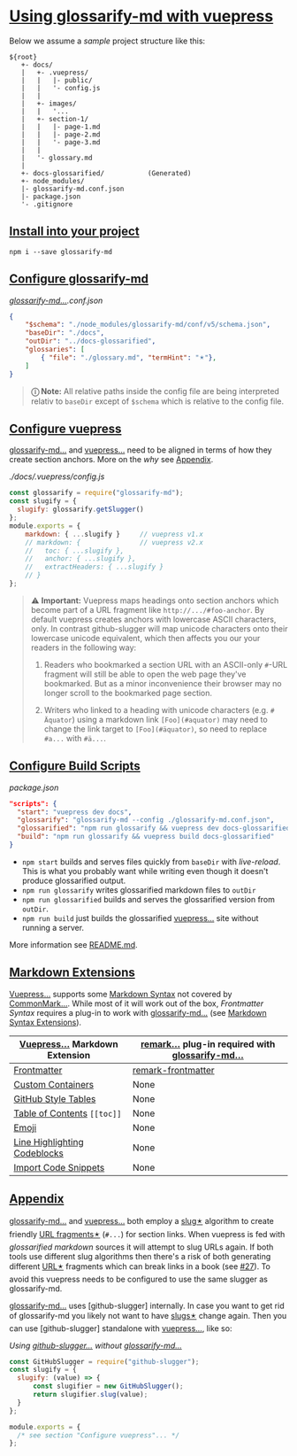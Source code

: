 # [Using glossarify-md with vuepress](#using-glossarify-md-with-vuepress)

Below we assume a *sample* project structure like this:

[doc-syntax-extensions]: ./markdown-syntax-extensions.md

    ${root}
       +- docs/
       |   +- .vuepress/
       |   |   |- public/
       |   |   '- config.js
       |   |
       |   +- images/
       |   |   '...
       |   +- section-1/
       |   |   |- page-1.md
       |   |   |- page-2.md
       |   |   '- page-3.md
       |   |
       |   '- glossary.md
       |
       +- docs-glossarified/           (Generated)
       +- node_modules/
       |- glossarify-md.conf.json
       |- package.json
       '- .gitignore

## [Install into your project](#install-into-your-project)

    npm i --save glossarify-md

## [Configure glossarify-md](#configure-glossarify-md)

*[glossarify-md…][1].conf.json*

```json
{
    "$schema": "./node_modules/glossarify-md/conf/v5/schema.json",
    "baseDir": "./docs",
    "outDir": "../docs-glossarified",
    "glossaries": [
        { "file": "./glossary.md", "termHint": "🟉"},
    ]
}
```

> **ⓘ Note:** All relative paths inside the config file are being interpreted relativ to `baseDir` except of `$schema` which is relative to the config file.

## [Configure vuepress](#configure-vuepress)

[glossarify-md…][1] and [vuepress…][2] need to be aligned in terms of how they create section anchors. More on the *why* see [Appendix][3].

<em>./docs/.vuepress/config.js</em>

```js
const glossarify = require("glossarify-md");
const slugify = {
  slugify: glossarify.getSlugger()
};
module.exports = {
    markdown: { ...slugify }     // vuepress v1.x
    // markdown: {               // vuepress v2.x
    //   toc: { ...slugify },
    //   anchor: { ...slugify },
    //   extractHeaders: { ...slugify }
    // }
};
```

> ⚠ **Important:** Vuepress maps headings onto section anchors which become part of a URL fragment like `http://.../#foo-anchor`. By default vuepress creates anchors with lowercase ASCII characters, only. In contrast github-slugger will map unicode characters onto their lowercase unicode equivalent, which then affects you our your readers in the following way:
>
> 1.  Readers who bookmarked a section URL with an ASCII-only `#`-URL fragment will still be able to open the web page they've bookmarked. But as a minor inconvenience their browser may no longer scroll to the bookmarked page section.
>
> 2.  Writers who linked to a heading with unicode characters (e.g. `# Äquator`) using a markdown link `[Foo](#aquator)` may need to change the link target to `[Foo](#äquator)`, so need to replace `#a...` with `#ä...`.

## [Configure Build Scripts](#configure-build-scripts)

*package.json*

```json
"scripts": {
  "start": "vuepress dev docs",
  "glossarify": "glossarify-md --config ./glossarify-md.conf.json",
  "glossarified": "npm run glossarify && vuepress dev docs-glossarified",
  "build": "npm run glossarify && vuepress build docs-glossarified"
}
```

*   `npm start` builds and serves files quickly from `baseDir` with *live-reload*. This is what you probably want while writing even though it doesn't produce glossarified output.
*   `npm run glossarify` writes glossarified markdown files to `outDir`
*   `npm run glossarified` builds and serves the glossarified version from `outDir`.
*   `npm run build` just builds the glossarified [vuepress…][2] site without running a server.

More information see [README.md][4].

## [Markdown Extensions](#markdown-extensions)

[Vuepress…][2] supports some [Markdown Syntax][5] not covered by [CommonMark…][6]. While most of it will work out of the box, *Frontmatter Syntax* requires a plug-in to work with [glossarify-md…][1] (see [Markdown Syntax Extensions][doc-syntax-extensions]).

| [Vuepress…][2] Markdown Extension     | [remark…][7] plug-in required with [glossarify-md…][1] |
| ------------------------------------- | ------------------------------------------------------ |
| [Frontmatter][vp-frontmatter]         | [remark-frontmatter][8]                                |
| [Custom Containers][vp-cc]            | None                                                   |
| [GitHub Style Tables][vp-gh-tables]   | None                                                   |
| [Table of Contents][vp-toc] `[[toc]]` | None                                                   |
| [Emoji][vp-emoji]                     | None                                                   |
| [Line Highlighting Codeblocks][vp-lh] | None                                                   |
| [Import Code Snippets][vp-code]       | None                                                   |

[vp-frontmatter]: https://vuepress.vuejs.org/guide/markdown.html#frontmatter

[vp-gh-tables]: https://vuepress.vuejs.org/guide/markdown.html#github-style-tables

[vp-cc]: https://vuepress.vuejs.org/guide/markdown.html#custom-containers

[vp-emoji]: https://vuepress.vuejs.org/guide/markdown.html#emoji

[vp-toc]: https://vuepress.vuejs.org/guide/markdown.html#table-of-contents

[vp-lh]: https://vuepress.vuejs.org/guide/markdown.html#line-highlighting-in-code-blocks

[vp-code]: https://vuepress.vuejs.org/guide/markdown.html#import-code-snippets

## [Appendix](#appendix)

[glossarify-md…][1] and [vuepress…][2] both employ a [slug🟉][9] algorithm to create friendly [URL fragments🟉][10] (`#...`) for section links. When vuepress is fed with *glossarified markdown* sources it will attempt to slug URLs again. If both tools use different slug algorithms then there's a risk of both generating different [URL🟉][11] fragments which can break links in a book (see [#27][12]). To avoid this vuepress needs to be configured to use the same slugger as glossarify-md.

[glossarify-md…][1] uses \[github-slugger] internally. In case you want to get rid of glossarify-md you likely not want to have [slugs🟉][9] change again. Then you can use \[github-slugger] standalone with [vuepress…][2], like so:

*Using [github-slugger…][13] without [glossarify-md…][1]*

```js
const GitHubSlugger = require("github-slugger");
const slugify = {
  slugify: (value) => {
      const slugifier = new GitHubSlugger();
      return slugifier.slug(value);
  }
};

module.exports = {
  /* see section "Configure vuepress"... */
};
```

[1]: https://github.com/about-code/glossarify-md "This project."

[2]: https://vuepress.vuejs.org "A static website generator translating markdown files into a website powered by [vuejs]."

[3]: #appendix

[4]: ../README.md

[5]: https://vuepress.vuejs.org/guide/markdown.html

[6]: https://commonmark.org "Effort on providing a minimal set of standardized Markdown syntax."

[7]: https://github.com/remarkjs/remark "remark is a parser and compiler project under the unified umbrella for Markdown text files in particular."

[8]: http://unifiedjs.com/explore/package/remark-frontmatter/

[9]: ./glossary.md#slug "A slug is a URL-friendly identifier that can be used within URL fragments to address headings / sections on a page."

[10]: ./glossary.md#url-fragment "The fragment is the part follwing the # in a URL."

[11]: ./glossary.md#uri--url "Uniform Resource Identifier and Uniform Resource Locator are both the same thing, which is an ID with a syntax scheme://authority.tld/path/#fragment?query like https://my.org/foo/#bar?q=123."

[12]: https://github.com/about-code/glossarify-md/issues/27

[13]: https://npmjs.com/package/github-slugger "A library providing support for slugs."
